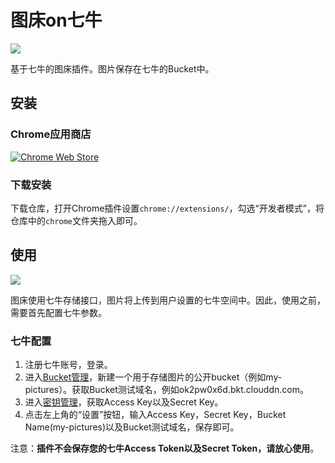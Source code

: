 # 图床on七牛

![](http://ok2pw0x6d.bkt.clouddn.com/FjrbjEDqZNHmNmbLF2MgNln29vKE.png)

基于七牛的图床插件。图片保存在七牛的Bucket中。

## 安装

### Chrome应用商店

[![Chrome Web Store](http://ok2pw0x6d.bkt.clouddn.com/Fu6A9oFQcrNuGVo43Iza7XZnMZrk.jpg)](https://chrome.google.com/webstore/detail/nikfegmndlnacioppfnmladfjanfdjfe/publish-delayed?hl=zh-CN&authuser=1)

### 下载安装

下载仓库，打开Chrome插件设置`chrome://extensions/`，勾选“开发者模式”，将仓库中的`chrome`文件夹拖入即可。

## 使用

![](http://ok2pw0x6d.bkt.clouddn.com/FshihH-X8XPLfs-XQgfPYPr3UbO6.gif)

图床使用七牛存储接口，图片将上传到用户设置的七牛空间中。因此，使用之前，需要首先配置七牛参数。

### 七牛配置

1. 注册七牛账号，登录。
2. 进入<a target="_blank" href="https://portal.qiniu.com/bucket">Bucket管理</a>，新建一个用于存储图片的公开bucket（例如my-pictures）。获取Bucket测试域名，例如ok2pw0x6d.bkt.clouddn.com。
3. 进入<a target="_blank" href="https://portal.qiniu.com/user/key">密钥管理</a>，获取Access Key以及Secret Key。
4. 点击左上角的“设置”按钮，输入Access Key，Secret Key，Bucket Name(my-pictures)以及Bucket测试域名，保存即可。

注意：**插件不会保存您的七牛Access Token以及Secret Token，请放心使用**。

